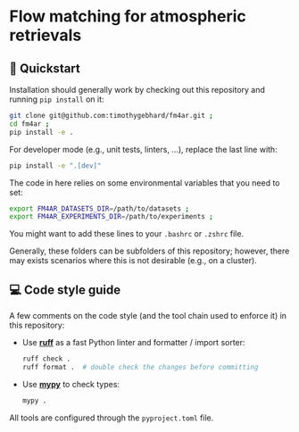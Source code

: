 # Flow matching for atmospheric retrievals


## 🚀 Quickstart

Installation should generally work by checking out this repository and running `pip install` on it:

```bash
git clone git@github.com:timothygebhard/fm4ar.git ;
cd fm4ar ;
pip install -e .
```

For developer mode (e.g., unit tests, linters, ...), replace the last line with:

```bash
pip install -e ".[dev]"
```

The code in here relies on some environmental variables that you need to set:

```bash
export FM4AR_DATASETS_DIR=/path/to/datasets ;
export FM4AR_EXPERIMENTS_DIR=/path/to/experiments ;
```

You might want to add these lines to your `.bashrc` or `.zshrc` file.

Generally, these folders can be subfolders of this repository; however, there may exists scenarios where this is not desirable (e.g., on a cluster).


## 💻 Code style guide

A few comments on the code style (and the tool chain used to enforce it) in this repository:

- Use [**ruff**](https://github.com/charliermarsh/ruff) as a fast Python linter and formatter / import sorter:
    ```bash
    ruff check .
    ruff format .  # double check the changes before committing
    ```
- Use [**mypy**](https://github.com/python/mypy) to check types:
    ```bash
    mypy .
    ```

All tools are configured through the `pyproject.toml` file.

